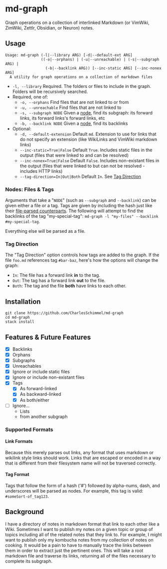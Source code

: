 # md-graph

Graph operations on a collection of interlinked Markdown (or VimWiki, ZimWiki, 
Zettlr, Obsidian, or Neuron) notes.

## Usage
```
Usage: md-graph (-l|--library ARG) [-d|--default-ext ARG] 
                ((-o|--orphans) | (-u|--unreachable) | (-s|--subgraph ARG) | 
                  (-b|--backlink ARG)) [--inc-static ARG] [--inc-nonex ARG]
  A utility for graph operations on a collection of markdown files
```

- `-l, --library` Required. The folders or files to include in the graph. 
    Folders will be recursively searched.
- Required, one of:
    - `-o, --orphans` Find files that are not linked to or from
    - `-u, --unreachable` Find files that are not linked to
    - `-s, --subgraph NODE` Given a [node](#nodes-files--tags), find its 
        subgraph: its forward links, its forward links's forward links, etc
    - `-b, --backlink NODE` Given a [node](#nodes-files--tags), find its 
        backlinks
- Optional:
    - `-d, --default-extension` Default `md`. Extension to use for 
        links that do not specify an extension (like WikiLinks and VimWiki markdown 
        links)
    - `--inc-static=True|False` Default `True`. Includes static files in 
        the output (files that were linked to and can be resolved)
    - `--inc-nonex=True|False` Default `False`. Includes non-existant files in 
        the output (files that were linked to but can not be resolved - includes 
        HTTP links)
    - `--tag-direction=In|Out|Both` Default `In`. See [Tag Direction](#tag-direction)

### Nodes: Files & Tags
Arguments that take a "`NODE`" (such as `--subgraph` and `--backlink`) can be 
given either a file or a tag. Tags are given by including the hash just like 
their [file-parsed counterparts](#tag-format). The following will attempt to 
find the backlinks of the tag "my-special-tag":
`md-graph -l "my-files" --backlink #my-special-tag`. 

Everything else will be parsed as a file.

### Tag Direction
The "Tag Direction" option controls how tags are added to the graph. If the file 
`foo.md` references tag `#bar-baz`, here's how the options will change the 
graph:

- `In`: The file has a forward link **in** to the tag.
- `Out`: The tag has a forward link **out** to the file.
- `Both`: The tag and the file **both** have links to each other.

## Installation
```
git clone https://github.com/CharlesSchimmel/md-graph
cd md-graph
stack install
```

## Features & Future Features
- [x] Backlinks
- [x] Orphans
- [x] Subgraphs
- [x] Unreachables
- [x] Ignore or include static files
- [x] Ignore or include non-existant files
- [x] Tags
    - [x] As forward-linked
    - [x] As backward-linked
    - [x] As both/either
- [ ] Ignore...
    - Lists
    - from another subgraph

### Supported Formats
#### Link Formats
Because this merely parses out links, any format that uses markdown or wikilink 
style links should work. Links that are escaped or encoded in a way that is 
different from their filesystem name will not be traversed correctly.

#### Tag Format
Tags that follow the form of a hash ('#') followed by alpha-nums, dash, and 
underscores will be parsed as nodes. For example, this tag is valid: `#someSort-of_tag123`.

## Background
I have a directory of notes in markdown format that link to each other like a 
Wiki. Sometimes I want to publish my notes on a given topic or group of topics 
including all of the related notes that they link to. For example, I might want 
to publish only my kombucha notes from my collection of notes on cooking. It 
would be a pain to have to manually trace the links between them in order to 
extract just the pertinent ones. This will take a root markdown file and 
traverse its links, returning all of the files necessary to complete its 
subgraph.


